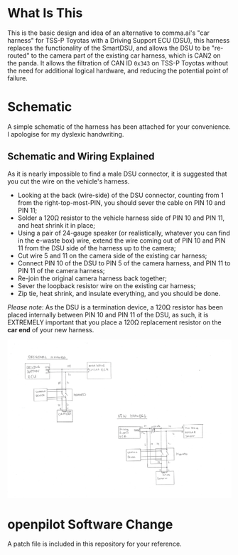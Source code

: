 # What Is This

This is the basic design and idea of an alternative to comma.ai's "car harness" for TSS-P Toyotas with a Driving Support ECU (DSU), this harness replaces the functionality of the SmartDSU, and allows the DSU to be "re-routed" to the camera part of the existing car harness, which is CAN2 on the panda. It allows the filtration of CAN ID `0x343` on TSS-P Toyotas without the need for additional logical hardware, and reducing the potential point of failure.

# Schematic

A simple schematic of the harness has been attached for your convenience. I apologise for my dyslexic handwriting.

## Schematic and Wiring Explained

As it is nearly impossible to find a male DSU connector, it is suggested that you cut the wire on the vehicle's harness.

- Looking at the back (wire-side) of the DSU connector, counting from 1 from the right-top-most-PIN, you should sever the cable on PIN 10 and PIN 11;
- Solder a 120Ω resistor to the vehicle harness side of PIN 10 and PIN 11, and heat shrink it in place;
- Using a pair of 24-gauge speaker (or realistically, whatever you can find in the e-waste box) wire, extend the wire coming out of PIN 10 and PIN 11 from the DSU side of the harness up to the camera;
- Cut wire 5 and 11 on the camera side of the existing car harness;
- Connect PIN 10 of the DSU to PIN 5 of the camera harness, and PIN 11 to PIN 11 of the camera harness;
- Re-join the original camera harness back together;
- Sever the loopback resistor wire on the existing car harness;
- Zip tie, heat shrink, and insulate everything, and you should be done.

*Please note*: As the DSU is a termination device, a 120Ω resistor has been placed internally between PIN 10 and PIN 11 of the DSU, as such, it is EXTREMELY important that you place a 120Ω replacement resistor on the **car end** of your new harness.

![Schematic of The DSU Re-Route Harness](schematic.jpeg?raw=true "Schematic")

# openpilot Software Change

A patch file is included in this repository for your reference.
